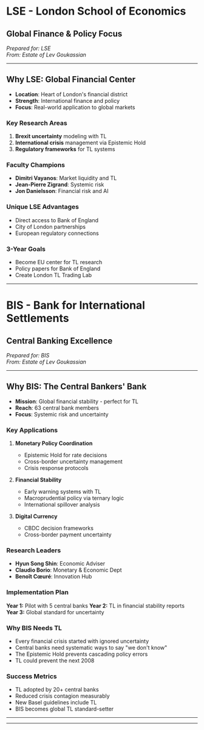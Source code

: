 # LSE - London School of Economics
## Global Finance & Policy Focus

*Prepared for: LSE*  
*From: Estate of Lev Goukassian*

---

## Why LSE: Global Financial Center

- **Location**: Heart of London's financial district
- **Strength**: International finance and policy
- **Focus**: Real-world application to global markets

### Key Research Areas
1. **Brexit uncertainty** modeling with TL
2. **International crisis** management via Epistemic Hold
3. **Regulatory frameworks** for TL systems

### Faculty Champions
- **Dimitri Vayanos**: Market liquidity and TL
- **Jean-Pierre Zigrand**: Systemic risk
- **Jon Danielsson**: Financial risk and AI

### Unique LSE Advantages
- Direct access to Bank of England
- City of London partnerships
- European regulatory connections

### 3-Year Goals
- Become EU center for TL research
- Policy papers for Bank of England
- Create London TL Trading Lab

---

# BIS - Bank for International Settlements
## Central Banking Excellence

*Prepared for: BIS*  
*From: Estate of Lev Goukassian*

---

## Why BIS: The Central Bankers' Bank

- **Mission**: Global financial stability - perfect for TL
- **Reach**: 63 central bank members
- **Focus**: Systemic risk and uncertainty

### Key Applications

1. **Monetary Policy Coordination**
   - Epistemic Hold for rate decisions
   - Cross-border uncertainty management
   - Crisis response protocols

2. **Financial Stability**
   - Early warning systems with TL
   - Macroprudential policy via ternary logic
   - International spillover analysis

3. **Digital Currency**
   - CBDC decision frameworks
   - Cross-border payment uncertainty

### Research Leaders
- **Hyun Song Shin**: Economic Adviser
- **Claudio Borio**: Monetary & Economic Dept
- **Benoît Cœuré**: Innovation Hub

### Implementation Plan

**Year 1:** Pilot with 5 central banks
**Year 2:** TL in financial stability reports  
**Year 3:** Global standard for uncertainty

### Why BIS Needs TL

- Every financial crisis started with ignored uncertainty
- Central banks need systematic ways to say "we don't know"
- The Epistemic Hold prevents cascading policy errors
- TL could prevent the next 2008

### Success Metrics

- TL adopted by 20+ central banks
- Reduced crisis contagion measurably
- New Basel guidelines include TL
- BIS becomes global TL standard-setter

---

---

